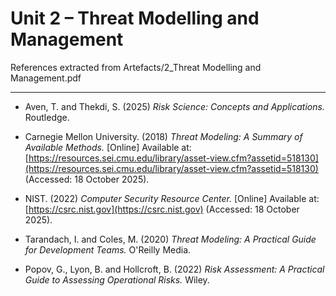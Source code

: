 # Unit 2 – Threat Modelling and Management
References extracted from Artefacts/2_Threat Modelling and Management.pdf

---

- Aven, T. and Thekdi, S. (2025) *Risk Science: Concepts and Applications.* Routledge.

- Carnegie Mellon University. (2018) *Threat Modeling: A Summary of Available Methods.*
  [Online] Available at: [https://resources.sei.cmu.edu/library/asset-view.cfm?assetid=518130](https://resources.sei.cmu.edu/library/asset-view.cfm?assetid=518130) (Accessed: 18 October 2025).

- NIST. (2022) *Computer Security Resource Center.*
  [Online] Available at: [https://csrc.nist.gov](https://csrc.nist.gov) (Accessed: 18 October 2025).

- Tarandach, I. and Coles, M. (2020) *Threat Modeling: A Practical Guide for Development Teams.* O'Reilly Media.

- Popov, G., Lyon, B. and Hollcroft, B. (2022) *Risk Assessment: A Practical Guide to Assessing Operational Risks.* Wiley.
